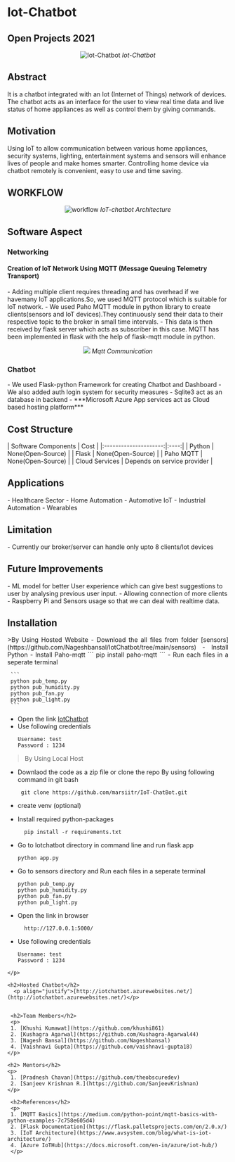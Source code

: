 # Iot-Chatbot
## Open Projects 2021


<p align="center">
 <img src="https://user-images.githubusercontent.com/76246968/127762969-0b0b08ea-84e5-41cd-a843-ae954c220526.png" alt="Iot-Chatbot">
 <i>Iot-Chatbot</i>
</p>


<p align="justify">
<h2>Abstract</h2>
<p>It is a chatbot integrated with an Iot (Internet of Things) network of devices. The chatbot acts as an interface for the user to view real time data and live status of home appliances as well as control them by giving commands.</p>
</p>
 
<p align="justify">
<h2>Motivation</h2>
<p>Using IoT to allow communication between various home appliances, security systems, lighting, entertainment systems and sensors will enhance lives of people and make homes smarter. Controlling home device via chatbot remotely is convenient, easy to use and time saving.</p>
</p>

<p align="justify">
<h2>WORKFLOW</h2>
</p>

<p align="center">
 <img src="https://user-images.githubusercontent.com/76246968/127763126-a25261c6-256c-4462-b347-6034bd148757.png" alt="workflow">
 <i>IoT-chatbot Architecture</i>
</p>

<p align="justify">
<h2>Software Aspect</h2>

 <h3>Networking</h3> 
  <h4>Creation of IoT Network Using MQTT (Message Queuing Telemetry Transport)</h4>
  <p>
   - Adding multiple client requires threading and has overhead if we havemany IoT applications.So, we used MQTT protocol which is suitable for IoT network. 
   - We used Paho MQTT module in python library to create clients(sensors and IoT devices).They continuously send their data to their respective topic to the broker in small          time intervals. 
   - This data is then received by flask server which acts as subscriber in this case. MQTT has been implemented in flask with the help of flask-mqtt module in python.
  <p align="center">
  <img src="(https://user-images.githubusercontent.com/76246968/127762697-35ea25c1-0845-4827-a4b0-a41863896f34.png)">
  <i>Mqtt Communication</i>
  </p>
 </p>
 

 <h3>Chatbot</h3>
  <p>
  - We used Flask-python Framework for creating Chatbot and Dashboard
  - We also added auth login system for security measures
  - Sqlite3 act as an database in backend
  - ***Microsoft Azure App services act as Cloud based hosting platform*** 
 </p>
 </p>
 

<p align="justify">
 <h2>Cost Structure</h2>
 </p>
| Software Components | Cost |
|:---------------------:|:----:|
| Python | None(Open-Source) |
| Flask | None(Open-Source) |
| Paho MQTT | None(Open-Source) |
| Cloud Services | Depends on service provider |

<p align="justify">

<h2>Applications</h2>
<p>
  - Healthcare Sector
  - Home Automation
  - Automotive IoT
  - Industrial Automation
  - Wearables
</p>

<h2>Limitation</h2>
<p>
  - Currently our broker/server can handle only upto 8 clients/Iot devices 
</p>

<h2>Future Improvements</h2>
<p>
 - ML model for better User experience which can give best suggestions to user by analysing previous user input.
 - Allowing connection of more clients
 - Raspberry Pi and Sensors usage so that we can deal with realtime data.
 </p>






<h2>Installation</h2>
<p align="justify">
 >By Using Hosted Website 
   - Download the all files from folder [sensors](https://github.com/Nageshbansal/IotChatbot/tree/main/sensors) 
   -  Install Python 
   -  Install Paho-mqtt
      ``` 
      pip install paho-mqtt
      ```
   - Run each files in a seperate terminal 
   
     ```
     python pub_temp.py
     python pub_humidity.py
     python pub_fan.py
     python pub_light.py
     ```
     
   - Open the link [IotChatbot](https://iotchatbot.azurewebsites.net/)
   - Use following credentials
       ```
       Username: test
       Password : 1234 
        ```
>By Using Local Host
   - Downlaod the code as a zip file 
     or clone the repo By using following command in git bash
     ```
      git clone https://github.com/marsiitr/IoT-ChatBot.git
      ```
   - create venv (optional)
   - Install required python-packages 
      ```
        pip install -r requirements.txt
      ```
   - Go to Iotchatbot directory in command line and run flask app
      ```
      python app.py
     ```
   - Go to sensors directory and  Run each files in a seperate terminal 
     ```
     python pub_temp.py
     python pub_humidity.py
     python pub_fan.py
     python pub_light.py
     ```
     
   - Open the link in browser 
      ```
        http://127.0.0.1:5000/
       ```
   - Use following credentials
       ```
       Username: test
       Password : 1234  
 ```
 </p>

<h2>Hosted Chatbot</h2>
   <p align="justify">[http://iotchatbot.azurewebsites.net/](http://iotchatbot.azurewebsites.net/)</p>
  
  
  <h2>Team Members</h2>
  <p>
  1. [Khushi Kumawat](https://github.com/khushi861)
  2. [Kushagra Agarwal](https://github.com/Kushagra-Agarwal44)
  3. [Nagesh Bansal](https://github.com/Nageshbansal)
  4. [Vaishnavi Gupta](https://github.com/vaishnavi-gupta18)
 </p> 
 
<h2> Mentors</h2>
<p>
  1. [Pradnesh Chavan](https://github.com/theobscuredev)
  2. [Sanjeev Krishnan R.](https://github.com/SanjeevKrishnan)
 </p> 
  
  <h2>References</h2>
  <p>
  1. [MQTT Basics](https://medium.com/python-point/mqtt-basics-with-python-examples-7c758e605d4)
  2. [Flask Documentation](https://flask.palletsprojects.com/en/2.0.x/)
  3. [IoT Architecture](https://www.avsystem.com/blog/what-is-iot-architecture/)
  4. [Azure IoTHub](https://docs.microsoft.com/en-in/azure/iot-hub/)
  </p>
  
